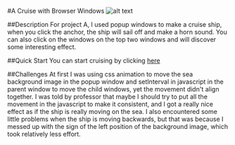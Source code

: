 #A Cruise with Browser Windows
![alt text][logo]

[logo]: https://github.com/lilyunverwundbar/abc-student-repo/projects/project-A/demo.gif "demo"
##Description
For project A, I used popup windows to make a cruise ship, when you click the anchor, the ship will sail off and make a horn sound. You can also click on the windows on the top two windows and will discover some interesting effect.

##Quick Start
You can start cruising by clicking [here](https://lilyunverwundbar.github.io/abc-student-repo/projects/project-A/)

##Challenges
At first I was using css animation to move the sea background image in the popup window and setInterval in javascript in the parent window to move the child windows, yet the movement didn't align together. I was told by professor that maybe I should try to put all the movement in the javascript to make it consistent, and I got a really nice effect as if the ship is really moving on the sea. I also encountered some little problems when the ship is moving backwards, but that was because I messed up with the sign of the left position of the background image, which took relatively less effort.
